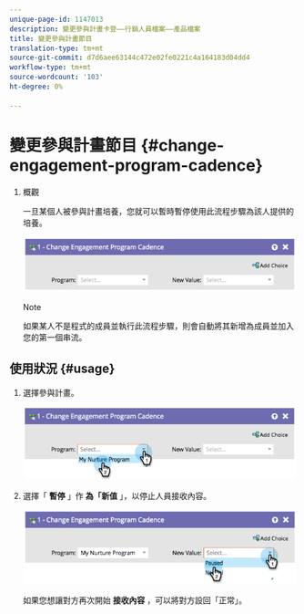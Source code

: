 ```yaml
---
unique-page-id: 1147013
description: 變更參與計畫卡登——行銷人員檔案——產品檔案
title: 變更參與計畫節目
translation-type: tm+mt
source-git-commit: d7d6aee63144c472e02fe0221c4a164183d04dd4
workflow-type: tm+mt
source-wordcount: '103'
ht-degree: 0%

---
```



# 變更參與計畫節目 {#change-engagement-program-cadence}

1. 概觀

   一旦某個人被參與計畫培養，您就可以暫時暫停使用此流程步驟為該人提供的培養。

   ![](assets/image2014-9-22-14-3a48-3a53.png)

   >[!NOTE]
   >
   >如果某人不是程式的成員並執行此流程步驟，則會自動將其新增為成員並加入您的第一個串流。

## 使用狀況 {#usage}

1. 選擇參與計畫。

   ![](assets/image2014-9-22-14-3a49-3a27.png)

1. 選擇「 **暫停** 」作 **為「新值** 」，以停止人員接收內容。

   ![](assets/image2014-9-22-14-3a49-3a31.png)

   如果您想讓對方再次開始 **接收內容** ，可以將對方設回「正常」。

